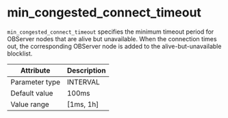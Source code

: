 # min_congested_connect_timeout

`min_congested_connect_timeout` specifies the minimum timeout period for OBServer nodes that are alive but unavailable. When the connection times out, the corresponding OBServer node is added to the alive-but-unavailable blocklist.

| Attribute | Description |
|----------|---------|
| Parameter type | INTERVAL |
| Default value | 100ms |
| Value range | [1ms, 1h] |
